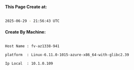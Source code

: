 
   
#### This Page Create at:

```bash

2025-06-29 - 21:56:43 UTC

```

#### Create By Machine:

```bash

Host Name : fv-az1338-941

platform  : Linux-6.11.0-1015-azure-x86_64-with-glibc2.39

Ip Local  : 10.1.0.109

```

